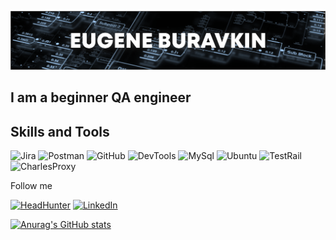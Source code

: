 ![Header](https://github.com/EugeneHero/eugenehero/blob/main/assets/head.png)

## I am a beginner QA engineer

## Skills and Tools
![Jira](https://img.shields.io/badge/-Jira-090909?style=for-the-badge&logo=jira&logoColor=2481FC)
![Postman](https://img.shields.io/badge/-Postman-090909?style=for-the-badge&logo=postman&logoColor=F26B3A)
![GitHub](https://img.shields.io/badge/-GitHub-090909?style=for-the-badge&logo=GitHub&logoColor=FFFFFF)
![DevTools](https://img.shields.io/badge/-devtools-090909?style=for-the-badge&logo=googlechrome&logoColor=239443)
![MySql](https://img.shields.io/badge/-mysql-090909?style=for-the-badge&logo=mysql&logoColor=E97100)
![Ubuntu](https://img.shields.io/badge/-Ubuntu-090909?style=for-the-badge&logo=ubuntu&logoColor=DD4814)
![TestRail](https://img.shields.io/badge/-TestRail-090909?style=for-the-badge&logo=testrail&logoColor=2481FC)
![CharlesProxy](https://img.shields.io/badge/-Charlesproxy-090909?style=for-the-badge&logo=Charlesproxy&logoColor=2481FC)



Follow me

[![HeadHunter](https://img.shields.io/badge/-Headhunter-090909?style=for-the-badge&logo=headhunter&logoColor=2481FC)](https://tomsk.hh.ru/applicant/resumes/view?resume=1c85c82aff0b72a1430039ed1f45434e513751)
[![LinkedIn](https://img.shields.io/badge/-LinkedIn-090909?style=for-the-badge&logo=Linkedin&logoColor=2481FC)](https://www.linkedin.com/in/%D0%B5%D0%B2%D0%B3%D0%B5%D0%BD%D0%B8%D0%B9-%D0%B1%D1%83%D1%80%D0%B0%D0%B2%D0%BA%D0%B8%D0%BD-605666258/)




[![Anurag's GitHub stats](https://github-readme-stats.vercel.app/api?username=EugeneHero&count_private=true&show_icons=true)](https://github.com/anuraghazra/github-readme-stats)